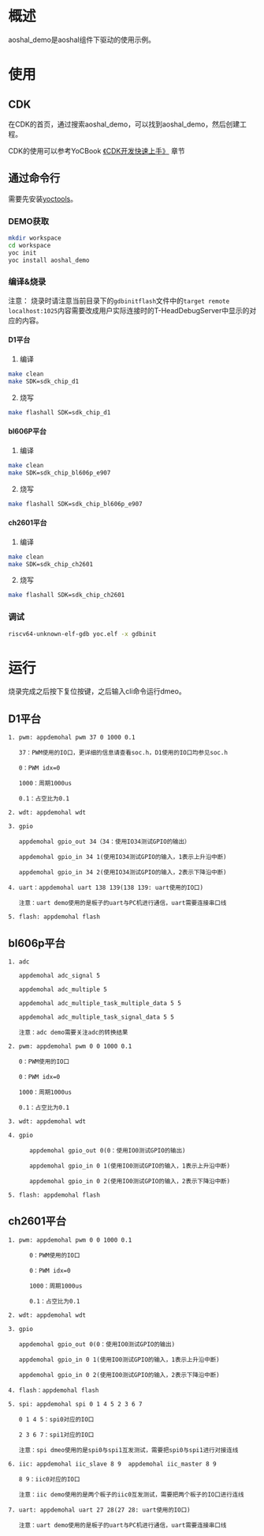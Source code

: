# 概述
aoshal_demo是aoshal组件下驱动的使用示例。

# 使用
## CDK
在CDK的首页，通过搜索aoshal_demo，可以找到aoshal_demo，然后创建工程。

CDK的使用可以参考YoCBook [《CDK开发快速上手》](https://yoc.docs.t-head.cn/yocbook/Chapter2-%E5%BF%AB%E9%80%9F%E4%B8%8A%E6%89%8B%E6%8C%87%E5%BC%95/%E4%BD%BF%E7%94%A8CDK%E5%BC%80%E5%8F%91%E5%BF%AB%E9%80%9F%E4%B8%8A%E6%89%8B.html) 章节

## 通过命令行
需要先安装[yoctools](https://yoc.docs.t-head.cn/yocbook/Chapter2-%E5%BF%AB%E9%80%9F%E4%B8%8A%E6%89%8B%E6%8C%87%E5%BC%95/YocTools.html)。

### DEMO获取

```bash
mkdir workspace
cd workspace
yoc init
yoc install aoshal_demo
```

### 编译&烧录

注意：
    烧录时请注意当前目录下的`gdbinitflash`文件中的`target remote localhost:1025`内容需要改成用户实际连接时的T-HeadDebugServer中显示的对应的内容。

#### D1平台

1. 编译

```bash
make clean
make SDK=sdk_chip_d1
```

2. 烧写

```bash
make flashall SDK=sdk_chip_d1
```

#### bl606P平台

1. 编译

```bash
make clean
make SDK=sdk_chip_bl606p_e907
```

2. 烧写

```bash
make flashall SDK=sdk_chip_bl606p_e907
```

#### ch2601平台

1. 编译

```bash
make clean
make SDK=sdk_chip_ch2601
```

2. 烧写

```bash
make flashall SDK=sdk_chip_ch2601
```

### 调试

```bash
riscv64-unknown-elf-gdb yoc.elf -x gdbinit
```

# 运行
烧录完成之后按下复位按键，之后输入cli命令运行dmeo。

## D1平台

```cli
1. pwm: appdemohal pwm 37 0 1000 0.1

   37：PWM使用的IO口，更详细的信息请查看soc.h，D1使用的IO口均参见soc.h

   0：PWM idx=0

   1000：周期1000us

   0.1：占空比为0.1

2. wdt: appdemohal wdt

3. gpio

   appdemohal gpio_out 34（34：使用IO34测试GPIO的输出）

   appdemohal gpio_in 34 1(使用IO34测试GPIO的输入，1表示上升沿中断)

   appdemohal gpio_in 34 2(使用IO34测试GPIO的输入，2表示下降沿中断)

4. uart：appdemohal uart 138 139(138 139: uart使用的IO口)

   注意：uart demo使用的是板子的uart与PC机进行通信，uart需要连接串口线

5. flash: appdemohal flash
```

## bl606p平台

```cli
1. adc

   appdemohal adc_signal 5

   appdemohal adc_multiple 5

   appdemohal adc_multiple_task_multiple_data 5 5

   appdemohal adc_multiple_task_signal_data 5 5

   注意：adc demo需要关注adc的转换结果

2. pwm: appdemohal pwm 0 0 1000 0.1

   0：PWM使用的IO口

   0：PWM idx=0

   1000：周期1000us

   0.1：占空比为0.1

3. wdt: appdemohal wdt

4. gpio

      appdemohal gpio_out 0(0：使用IO0测试GPIO的输出)

      appdemohal gpio_in 0 1(使用IO0测试GPIO的输入，1表示上升沿中断)

      appdemohal gpio_in 0 2(使用IO0测试GPIO的输入，2表示下降沿中断)

5. flash: appdemohal flash
```

## ch2601平台

```cli
1. pwm: appdemohal pwm 0 0 1000 0.1

      0：PWM使用的IO口

      0：PWM idx=0

      1000：周期1000us

      0.1：占空比为0.1

2. wdt: appdemohal wdt

3. gpio

   appdemohal gpio_out 0(0：使用IO0测试GPIO的输出)

   appdemohal gpio_in 0 1(使用IO0测试GPIO的输入，1表示上升沿中断)

   appdemohal gpio_in 0 2(使用IO0测试GPIO的输入，2表示下降沿中断)

4. flash：appdemohal flash

5. spi: appdemohal spi 0 1 4 5 2 3 6 7

   0 1 4 5：spi0对应的IO口

   2 3 6 7：spi1对应的IO口

   注意：spi dmeo使用的是spi0与spi1互发测试，需要把spi0与spi1进行对接连线

6. iic: appdemohal iic_slave 8 9  appdemohal iic_master 8 9

   8 9：iic0对应的IO口

   注意：iic demo使用的是两个板子的iic0互发测试，需要把两个板子的IO口进行连线

7. uart: appdemohal uart 27 28(27 28: uart使用的IO口)

   注意：uart demo使用的是板子的uart与PC机进行通信，uart需要连接串口线
```
